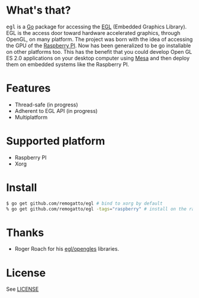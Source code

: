 # What's that?

<tt>egl</tt> is a [Go](http://golang.org) package for accessing
the [EGL](http://en.wikipedia.org/wiki/EGL_(OpenGL)) (Embedded Graphics Library). EGL is the access door toward hardware accelerated graphics, through OpenGL, on many platform. The project was born with the idea of accessing the GPU of the [Raspberry PI](http://raspberrypi.org). Now has been generalized to be go installable on other platforms too. This has the benefit that you could develop Open GL ES 2.0 applications on your desktop computer using [Mesa](http://www.mesa3d.org/egl.html) and then deploy them on embedded systems like the Raspberry PI.

# Features

* Thread-safe (in progress)
* Adherent to EGL API (in progress)
* Multiplatform

# Supported platform

* Raspberry PI
* Xorg

# Install

~~~bash
$ go get github.com/remogatto/egl # bind to xorg by default
% go get github.com/remogatto/egl -tags="raspberry" # install on the raspberry
~~~

# Thanks

* Roger Roach for his [egl/opengles](https://github.com/mortdeus/egles) libraries.

# License

See [LICENSE](egl/LICENSE)
